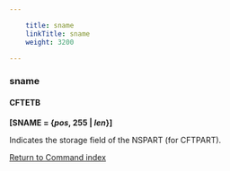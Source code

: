 ```yaml
---

    title: sname
    linkTitle: sname
    weight: 3200

---
```

<span id="sname"></span>

### sname

#### CFTETB

**\[SNAME = {*pos*, 255 | *len*}\]**

Indicates the storage field of the NSPART (for CFTPART).

[Return to Command index](../../)

